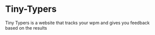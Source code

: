 # Tiny-Typers
Tiny Typers is a website that tracks your wpm and gives you feedback based on the results
